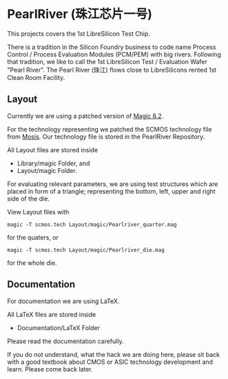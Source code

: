 # PearlRiver (珠江芯片一号)

This projects covers the 1st LibreSilicon Test Chip.

There is a tradition in the Silicon Foundry business to code name Process Control / Process Evaluation Modules (PCM/PEM) with big rivers. Following that tradition, we like to call the 1st LibreSilicon Test / Evaluation Wafer "Pearl River". The Pearl River (珠江) flows close to LibreSilicons rented 1st Clean Room Facility.

## Layout

Currently we are using a patched version of [Magic 8.2](https://github.com/libresilicon/magic-8.2).

For the technology representing we patched the SCMOS technology file from [Mosis](https://mosis.com).
Our technology file is stored in the PearlRiver Repository.

All Layout files are stored inside

* Library/magic Folder, and
* Layout/magic Folder.

For evaluating relevant parameters, we are using test structures which are placed in form of a triangle; representing the bottom, left, upper and right side of the die.

View Layout files with

    magic -T scmos.tech Layout/magic/Pearlriver_quarter.mag

for the quaters, or

    magic -T scmos.tech Layout/magic/Pearlriver_die.mag

for the whole die.

## Documentation

For documentation we are using LaTeX.

All LaTeX files are stored inside

* Documentation/LaTeX Folder

Please read the documentation carefully.

If you do not understand, what the hack we are doing here, please sit back with a good textbook about CMOS or ASIC technology development and learn. Please come back later.

